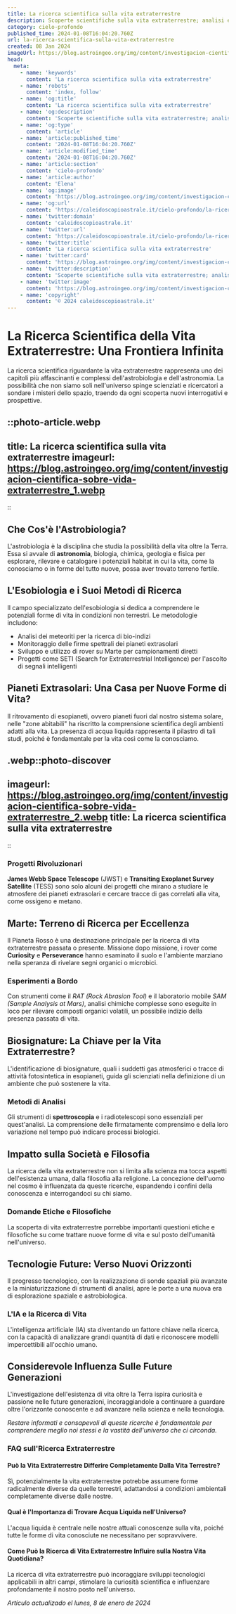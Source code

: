 ```yaml
---
title: La ricerca scientifica sulla vita extraterrestre
description: Scoperte scientifiche sulla vita extraterrestre; analisi e potenziali impatti. Leggi i risultati più intriganti!
category: cielo-profondo
published_time: 2024-01-08T16:04:20.760Z
url: la-ricerca-scientifica-sulla-vita-extraterrestre
created: 08 Jan 2024
imageUrl: https://blog.astroingeo.org/img/content/investigacion-cientifica-sobre-vida-extraterrestre_1.webp
head:
  meta:
    - name: 'keywords'
      content: 'La ricerca scientifica sulla vita extraterrestre'
    - name: 'robots'
      content: 'index, follow'
    - name: 'og:title'
      content: 'La ricerca scientifica sulla vita extraterrestre'
    - name: 'og:description'
      content: 'Scoperte scientifiche sulla vita extraterrestre; analisi e potenziali impatti. Leggi i risultati più intriganti!'
    - name: 'og:type'
      content: 'article'
    - name: 'article:published_time'
      content: '2024-01-08T16:04:20.760Z'
    - name: 'article:modified_time'
      content: '2024-01-08T16:04:20.760Z'
    - name: 'article:section'
      content: 'cielo-profondo'
    - name: 'article:author'
      content: 'Elena'
    - name: 'og:image'
      content: 'https://blog.astroingeo.org/img/content/investigacion-cientifica-sobre-vida-extraterrestre_1.webp'
    - name: 'og:url'
      content: 'https://caleidoscopioastrale.it/cielo-profondo/la-ricerca-scientifica-sulla-vita-extraterrestre'
    - name: 'twitter:domain'
      content: 'caleidoscopioastrale.it'
    - name: 'twitter:url'
      content: 'https://caleidoscopioastrale.it/cielo-profondo/la-ricerca-scientifica-sulla-vita-extraterrestre'
    - name: 'twitter:title'
      content: 'La ricerca scientifica sulla vita extraterrestre'
    - name: 'twitter:card'
      content: 'https://blog.astroingeo.org/img/content/investigacion-cientifica-sobre-vida-extraterrestre_1.webp'
    - name: 'twitter:description'
      content: 'Scoperte scientifiche sulla vita extraterrestre; analisi e potenziali impatti. Leggi i risultati più intriganti!'
    - name: 'twitter:image'
      content: 'https://blog.astroingeo.org/img/content/investigacion-cientifica-sobre-vida-extraterrestre_1.webp'
    - name: 'copyright'
      content: '© 2024 caleidoscopioastrale.it'
---
```

# La Ricerca Scientifica della Vita Extraterrestre: Una Frontiera Infinita

La ricerca scientifica riguardante la vita extraterrestre rappresenta uno dei capitoli più affascinanti e complessi dell'astrobiologia e dell'astronomia. La possibilità che non siamo soli nell'universo spinge scienziati e ricercatori a sondare i misteri dello spazio, traendo da ogni scoperta nuovi interrogativi e prospettive.

::photo-article.webp
---
title: La ricerca scientifica sulla vita extraterrestre
imageurl: https://blog.astroingeo.org/img/content/investigacion-cientifica-sobre-vida-extraterrestre_1.webp
---
::

## Che Cos'è l'Astrobiologia?

L'astrobiologia è la disciplina che studia la possibilità della vita oltre la Terra. Essa si avvale di **astronomia**, biologia, chimica, geologia e fisica per esplorare, rilevare e catalogare i potenziali habitat in cui la vita, come la conosciamo o in forme del tutto nuove, possa aver trovato terreno fertile.

## L'Esobiologia e i Suoi Metodi di Ricerca

Il campo specializzato dell'esobiologia si dedica a comprendere le potenziali forme di vita in condizioni non terrestri. Le metodologie includono:

- Analisi dei meteoriti per la ricerca di bio-indizi
- Monitoraggio delle firme spettrali dei pianeti extrasolari
- Sviluppo e utilizzo di rover su Marte per campionamenti diretti
- Progetti come SETI (Search for Extraterrestrial Intelligence) per l'ascolto di segnali intelligenti

## Pianeti Extrasolari: Una Casa per Nuove Forme di Vita?

Il ritrovamento di esopianeti, ovvero pianeti fuori dal nostro sistema solare, nelle "zone abitabili" ha riscritto la comprensione scientifica degli ambienti adatti alla vita. La presenza di acqua liquida rappresenta il pilastro di tali studi, poiché è fondamentale per la vita così come la conosciamo.

.webp::photo-discover
---
imageurl: https://blog.astroingeo.org/img/content/investigacion-cientifica-sobre-vida-extraterrestre_2.webp
title: La ricerca scientifica sulla vita extraterrestre
---
::

### Progetti Rivoluzionari

**James Webb Space Telescope** (JWST) e **Transiting Exoplanet Survey Satellite** (TESS) sono solo alcuni dei progetti che mirano a studiare le atmosfere dei pianeti extrasolari e cercare tracce di gas correlati alla vita, come ossigeno e metano.

## Marte: Terreno di Ricerca per Eccellenza

Il Pianeta Rosso è una destinazione principale per la ricerca di vita extraterrestre passata o presente. Missione dopo missione, i rover come **Curiosity** e **Perseverance** hanno esaminato il suolo e l'ambiente marziano nella speranza di rivelare segni organici o microbici.

### Esperimenti a Bordo

Con strumenti come il *RAT (Rock Abrasion Tool)* e il laboratorio mobile *SAM (Sample Analysis at Mars)*, analisi chimiche complesse sono eseguite in loco per rilevare composti organici volatili, un possibile indizio della presenza passata di vita.

## Biosignature: La Chiave per la Vita Extraterrestre?

L'identificazione di biosignature, quali i suddetti gas atmosferici o tracce di attività fotosintetica in esopianeti, guida gli scienziati nella definizione di un ambiente che può sostenere la vita.

### Metodi di Analisi

Gli strumenti di **spettroscopia** e i radiotelescopi sono essenziali per quest'analisi. La comprensione delle firmatamente comprensimo e della loro variazione nel tempo può indicare processi biologici.

## Impatto sulla Società e Filosofia

La ricerca della vita extraterrestre non si limita alla scienza ma tocca aspetti dell'esistenza umana, dalla filosofia alla religione. La concezione dell'uomo nel cosmo è influenzata da queste ricerche, espandendo i confini della conoscenza e interrogandoci su chi siamo.

### Domande Etiche e Filosofiche

La scoperta di vita extraterrestre porrebbe importanti questioni etiche e filosofiche su come trattare nuove forme di vita e sul posto dell'umanità nell'universo.

## Tecnologie Future: Verso Nuovi Orizzonti

Il progresso tecnologico, con la realizzazione di sonde spaziali più avanzate e la miniaturizzazione di strumenti di analisi, apre le porte a una nuova era di esplorazione spaziale e astrobiologica.

### L'IA e la Ricerca di Vita

L'intelligenza artificiale (IA) sta diventando un fattore chiave nella ricerca, con la capacità di analizzare grandi quantità di dati e riconoscere modelli impercettibili all'occhio umano.

## Considerevole Influenza Sulle Future Generazioni

L'investigazione dell'esistenza di vita oltre la Terra ispira curiosità e passione nelle future generazioni, incoraggiandole a continuare a guardare oltre l'orizzonte conoscente e ad avanzare nella scienza e nella tecnologia.

*Restare informati e consapevoli di queste ricerche è fondamentale per comprendere meglio noi stessi e la vastità dell'universo che ci circonda.*

### FAQ sull'Ricerca Extraterrestre

#### Può la Vita Extraterrestre Differire Completamente Dalla Vita Terrestre?

Sì, potenzialmente la vita extraterrestre potrebbe assumere forme radicalmente diverse da quelle terrestri, adattandosi a condizioni ambientali completamente diverse dalle nostre.

#### Qual è l'Importanza di Trovare Acqua Liquida nell'Universo?

L'acqua liquida è centrale nelle nostre attuali conoscenze sulla vita, poiché tutte le forme di vita conosciute ne necessitano per sopravvivere.

#### Come Può la Ricerca di Vita Extraterrestre Influire sulla Nostra Vita Quotidiana?

La ricerca di vita extraterrestre può incoraggiare sviluppi tecnologici applicabili in altri campi, stimolare la curiosità scientifica e influenzare profondamente il nostro posto nell'universo.

_Artículo actualizado el lunes, 8 de enero de 2024_